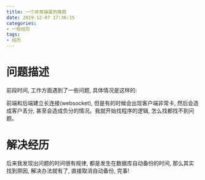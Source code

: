 ```yaml
---
title: 一个非常操蛋的难题
date: 2019-12-07 17:36:15
categories:
- 一些经历
tags:
- 经历
---
```


# 问题描述

前段时间, 工作方面遇到了一些问题, 具体情况是这样的:

前端和后端建立长连接(websocket), 但是有的时候会出现客户端非常卡, 然后会造成客户丢分, 甚至会造成负分的情况。我就开始找程序的逻辑, 怎么找都找不到问题。

# 解决经历

后来我发现出问题的时间很有规律, 都是发生在数据库自动备份的时间, 那么其实找到原因, 解决办法就有了, 直接取消自动备份, 完事!
